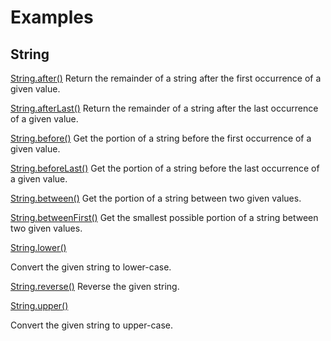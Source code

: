 # Examples

## String

[String.after()](https://github.com/filipprober/support/tree/0.x/example/string_after.dart)
Return the remainder of a string after the first occurrence of a given value.

[String.afterLast()](https://github.com/filipprober/support/tree/0.x/example/string_after_last.dart)
Return the remainder of a string after the last occurrence of a given value.

[String.before()](https://github.com/filipprober/support/tree/0.x/example/string_before.dart)
Get the portion of a string before the first occurrence of a given value.

[String.beforeLast()](https://github.com/filipprober/support/tree/0.x/example/string_before_last.dart)
Get the portion of a string before the last occurrence of a given value.

[String.between()](https://github.com/filipprober/support/tree/0.x/example/string_between.dart)
Get the portion of a string between two given values.

[String.betweenFirst()](https://github.com/filipprober/support/tree/0.x/example/string_between_first.dart)
Get the smallest possible portion of a string between two given values.

[String.lower()](https://github.com/filipprober/support/tree/0.x/example/string_lower.dart)

Convert the given string to lower-case.

[String.reverse()](https://github.com/filipprober/support/tree/0.x/example/string_reverse.dart)
Reverse the given string.

[String.upper()](https://github.com/filipprober/support/tree/0.x/example/string_upper.dart)

Convert the given string to upper-case.

